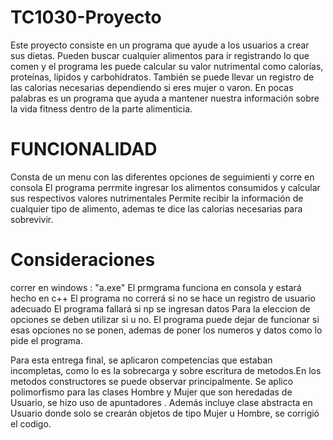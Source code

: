 # TC1030-Proyecto
Este proyecto consiste en  un programa que ayude a los usuarios a crear sus dietas. Pueden buscar cualquier alimentos para ir registrando lo que comen y el programa les puede calcular su valor nutrimental como  calorías, proteínas, lípidos y carbohidratos. También se puede llevar un registro de las calorias necesarias dependiendo si eres mujer o varon. En pocas palabras es un programa que ayuda a mantener nuestra información sobre la vida fitness dentro de la parte alimenticia.

# FUNCIONALIDAD 
Consta de un menu con las diferentes opciones de seguimienti y corre en consola
El programa perrmite ingresar los alimentos consumidos y calcular sus respectivos valores nutrimentales
Permite recibir la información de cualquier tipo de  alimento, ademas te dice las calorias necesarias para sobrevivir.

# Consideraciones
correr en windows :  "a.exe"
El prmgrama funciona en consola y estará hecho en c++
El programa no correrá si no se hace un registro de usuario adecuado
El programa fallará si np se ingresan datos 
Para la eleccion de opciones se deben utilizar si u no.
El programa puede dejar de funcionar si esas opciones no se ponen, ademas de poner los numeros y datos como lo pide el programa.

Para esta entrega final, se aplicaron competencias que estaban incompletas, como lo es la sobrecarga y sobre escritura de metodos.En los metodos constructores se puede observar principalmente. Se aplico polimorfismo para las clases Hombre y Mujer que son heredadas de Usuario, se hizo uso de apuntadores . Además incluye clase abstracta en Usuario donde solo se crearán objetos de tipo Mujer u Hombre, se corrigió el codigo.


